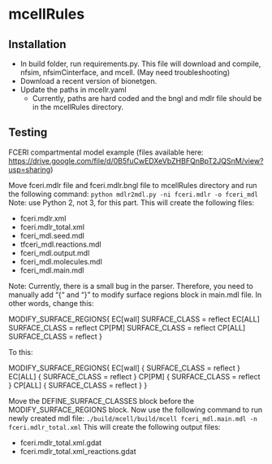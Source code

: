 # mcellRules

## Installation

- In build folder, run requirements.py. This file will download and compile, nfsim, nfsimCinterface, and mcell. (May need troubleshooting)
- Download a recent version of bionetgen.
- Update the paths in mcellr.yaml
  - Currently, paths are hard coded and the bngl and mdlr file should be in the mcellRules directory. 

## Testing

FCERI compartmental model example (files available here: https://drive.google.com/file/d/0B5fuCwEDXeVbZHBFQnBpT2JQSnM/view?usp=sharing)

Move fceri.mdlr file and fceri.mdlr.bngl file to mcellRules directory and run the following command: 
`python mdlr2mdl.py -ni fceri.mdlr -o fceri_mdl`
Note: use Python 2, not 3, for this part.
This will create the following files:
- fceri.mdlr.xml
- fceri.mdlr_total.xml
- fceri_mdl.seed.mdl
- tfceri_mdl.reactions.mdl
- fceri_mdl.output.mdl
- fceri_mdl.molecules.mdl
- fceri_mdl.main.mdl

Note: Currently, there is a small bug in the parser. Therefore, you need to manually add “{“ and “}” to modify surface regions block in main.mdl file. In other words, change this:

MODIFY_SURFACE_REGIONS{
    EC[wall]
    SURFACE_CLASS = reflect
    EC[ALL]
    SURFACE_CLASS = reflect
    CP[PM]
    SURFACE_CLASS = reflect
    CP[ALL]
    SURFACE_CLASS = reflect
}

To this:

  MODIFY_SURFACE_REGIONS{
      EC[wall] {
      SURFACE_CLASS = reflect
    }
      EC[ALL] {
      SURFACE_CLASS = reflect
    }
      CP[PM] {
      SURFACE_CLASS = reflect
    }
      CP[ALL] {
      SURFACE_CLASS = reflect
    }
  }


Move the DEFINE_SURFACE_CLASSES block before the MODIFY_SURFACE_REGIONS block.
Now use the following command to run newly created mdl file:
`./build/mcell/build/mcell fceri_mdl.main.mdl -n fceri.mdlr_total.xml`
This will create the following output files: 
- fceri.mdlr_total.xml.gdat
- fceri.mdlr_total.xml_reactions.gdat
